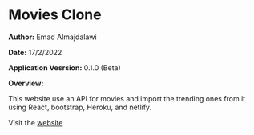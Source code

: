 # Movies Clone

**Author:** Emad Almajdalawi

**Date:** 17/2/2022

**Application Vesrsion:** 0.1.0 (Beta)

**Overview:**

This website use an API for movies and import the trending ones from it using React, bootstrap, Heroku, and netlify.

Visit the [website](https://movies-clone.netlify.app/)
